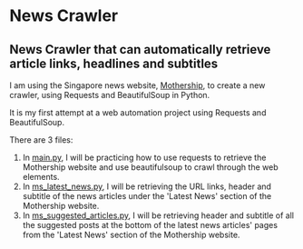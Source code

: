 # News Crawler  

## News Crawler that can automatically retrieve article links, headlines and subtitles

I am using the Singapore news website, [Mothership](https://mothership.sg/), to create a new crawler, using Requests and BeautifulSoup in Python.  

It is my first attempt at a web automation project using Requests and BeautifulSoup.  

There are 3 files:  
1. In [main.py](https://github.com/liawbeile/news_crawler/blob/main/main.py), I will be practicing how to use requests to retrieve the Mothership website and use beautifulsoup to crawl through the web elements.  
2. In [ms_latest_news.py](https://github.com/liawbeile/news_crawler/blob/main/ms_latest_news.py), I will be retrieving the URL links, header and subtitle of the news articles under the 'Latest News' section of the Mothership website.  
3. In [ms_suggested_articles.py](https://github.com/liawbeile/news_crawler/blob/main/ms_suggested_articles.py), I will be retrieving header and subtitle of all the suggested posts at the bottom of the latest news articles' pages from the 'Latest News' section of the Mothership website. 